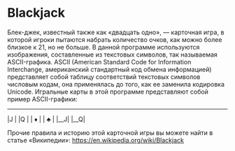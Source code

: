 # Blackjack
Блек-джек, известный также как «двадцать одно», — карточная игра, в которой игроки пытаются набрать количество очков, как можно более близкое к 21, но не больше. В данной программе используются изображения, составленные из текстовых символов, так называемая ASCII-графика. ASCII (American Standard Code for Information Interchange, американский стандартный код обмена информацией) представляет собой таблицу соответствий текстовых символов числовым кодам, она применялась до того, как ее заменила кодировка Unicode. Игральные карты в этой программе представляют собой пример ASCII-графики:
_ _ _    _ _ _  
 |J  |  |Q  |
 | ♦ |  | ♣ |
 |__J|  |__Q|
 
Прочие правила и историю этой карточной игры вы можете найти в статье «Википедии»: https://en.wikipedia.org/wiki/Blackjack
